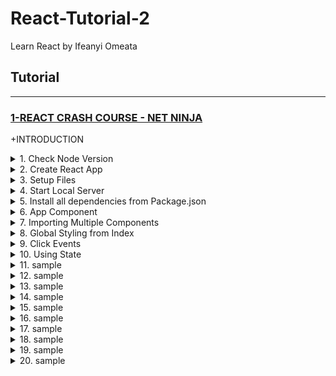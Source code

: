# React-Tutorial-2
Learn React by Ifeanyi Omeata

## Tutorial

---

### [1-REACT CRASH COURSE - NET NINJA](#)

+INTRODUCTION

<details>
  <summary>1. Check Node Version</summary>

```bash
node -v
```

</details>

<details>
  <summary>2. Create React App</summary>

```bash
npx create-react-app dojo-blog
```

</details>

<details>
  <summary>3. Setup Files</summary>

Index.js:

```Javascript
import React from 'react';
import ReactDOM from 'react-dom/client';
import './index.css';
import App from './App';

const root = ReactDOM.createRoot(document.getElementById('root'));
root.render(
  <React.StrictMode>
    <App />
  </React.StrictMode>
);

```

App.js:

```Javascript
import logo from './logo.svg';
import './App.css';

function App() {
  return (
    <div className="App">
      <header className="App-header">
        <img src={logo} className="App-logo" alt="logo" />
        <p>
          Edit <code>src/App.js</code> and save to reload.
        </p>
        <a
          className="App-link"
          href="https://reactjs.org"
          target="_blank"
          rel="noopener noreferrer"
        >
          Learn React
        </a>
      </header>
    </div>
  );
}

export default App;

```

Index.html:

```HTML
<!DOCTYPE html>
<html lang="en">
  <head>
    <meta charset="utf-8" />
    <link rel="icon" href="%PUBLIC_URL%/favicon.ico" />
    <meta name="viewport" content="width=device-width, initial-scale=1" />
    <meta name="theme-color" content="#000000" />
    <meta
      name="description"
      content="Web site created using create-react-app"
    />
    <link rel="apple-touch-icon" href="%PUBLIC_URL%/logo192.png" />
    <!--
      manifest.json provides metadata used when your web app is installed on a
      user's mobile device or desktop. See https://developers.google.com/web/fundamentals/web-app-manifest/
    -->
    <link rel="manifest" href="%PUBLIC_URL%/manifest.json" />
    <!--
      Notice the use of %PUBLIC_URL% in the tags above.
      It will be replaced with the URL of the `public` folder during the build.
      Only files inside the `public` folder can be referenced from the HTML.

      Unlike "/favicon.ico" or "favicon.ico", "%PUBLIC_URL%/favicon.ico" will
      work correctly both with client-side routing and a non-root public URL.
      Learn how to configure a non-root public URL by running `npm run build`.
    -->
    <title>React App</title>
  </head>
  <body>
    <noscript>You need to enable JavaScript to run this app.</noscript>
    <div id="root"></div>
    <!--
      This HTML file is a template.
      If you open it directly in the browser, you will see an empty page.

      You can add webfonts, meta tags, or analytics to this file.
      The build step will place the bundled scripts into the <body> tag.

      To begin the development, run `npm start` or `yarn start`.
      To create a production bundle, use `npm run build` or `yarn build`.
    -->
  </body>
</html>

```

</details>

<details>
  <summary>4. Start Local Server</summary>

```bash
npm run start
```

```Javascript
// Compiled successfully!

// You can now view dojo-blog in the browser.

//   Local:            http://localhost:3000
//   On Your Network:  http://192.168.178.68:3000

// Note that the development build is not optimized.
// To create a production build, use npm run build.

// webpack compiled successfully

```

</details>

<details>
  <summary>5. Install all dependencies from Package.json</summary>

```bash
npm install
```

</details>

<details>
  <summary>6. App Component</summary>

App.js:

```Javascript
import './App.css';

function App() {
  const title = 'Welcome to the new blog';
  const likes = 50;
  const person = { name: 'yoshi' , age: 30 };
  const link = 'http://www.google.com';

  return (
    <div className="App">
      <header className="App-header">
        <h1>App Component</h1>
        <h2>{ title}</h2>
        <p>Liked { likes } times</p>
        <p>{ person.name }</p>
        <p>{ 10 }</p>
        <p>{ "hello, ninjas" }</p>
        <p>{ [1,2,3,4,5] }</p>
        <p>{Math.random() * 10 }</p>

        <a href={link}>Google Site</a>
      </header>
    </div>
  );
}

export default App;
```

</details>

<details>
  <summary>7. Importing Multiple Components</summary>

App.js:

```Javascript
import './App.css';
import Navbar from './components/Navbar';
import Home from './components/Home';

function App() {

  return (
    <div className="App">
      <Navbar />
      <header className="content">
        <Home />
      </header>
    </div>
  );
}

export default App;
```

Navbar.js:

```Javascript
const Navbar = () => {
    return (
        <nav className="navbar">
            <h1>The Dojo Blog</h1>
            <div className="links">
                <a href="/">Home</a>
                <a href="/create" style={{
                    color: "white",
                    backgroundColor: "#f1356d",
                    borderRadius: "8px",
                    padding: "5px",
                    textDecoration: "none"
                }}>New Blog</a>
            </div>
        </nav>
    );
}

export default Navbar;
```

Home.js:

```Javascript
const Home = ()=> {
    return (
        <div className="home">
            <h2>This is the Homepage</h2>
        </div>
    );
}

export default Home;
```

</details>

<details>
  <summary>8. Global Styling from Index</summary>

Index.js:

```Javascript
import React from 'react';
import ReactDOM from 'react-dom/client';
import './index.css';
import App from './App';

const root = ReactDOM.createRoot(document.getElementById('root'));
root.render(
  <React.StrictMode>
    <App />
  </React.StrictMode>
);

```

App.js:

```Javascript
import Navbar from './components/Navbar';
import Home from './components/Home';

function App() {

  return (
    <div className="App">
      <Navbar />
      <header className="content">
        <Home />
      </header>
    </div>
  );
}

export default App;
```

Index.css:

```CSS
@import url('https://fonts.googleapis.com/css2?family=Quicksand:wght@300;400;500;600;700&display=swap');

/* base styles */
* {
  margin: 0;
  font-family: "Quicksand";
  color: #333;
}
.navbar {
  padding: 20px;
  display: flex;
  align-items: center;
  max-width: 600px;
  margin: 0 auto;
  border-bottom: 1px solid #f2f2f2;
}
.navbar h1 {
  color: #f1356d;
}
.navbar .links {
  margin-left: auto;
}
.navbar a {
  margin-left: 16px;
  text-decoration: none;
  padding: 6px;
}
.navbar a:hover {
  color: #f1356d;
}
.content {
  max-width: 600px;
  margin: 40px auto;
  padding: 20px;
}

```

</details>

<details>
  <summary>9. Click Events</summary>

Home.js:

```Javascript
const Home = ()=> {

    const handleClick = (e) => {
        console.log('hello, ninjas', e.target);
    }

    return (
        <div className="home">
            <h2>This is the Homepage</h2>
            <button onClick={handleClick}>Click me</button>
        </div>
    );
}

export default Home;
```

```Javascript
// hello, ninjas <button>Click me Again</button>
```

```Javascript
const Home = ()=> {

    const handleClick = (e) => {
        console.log('hello, ninjas', e.target);
    }

    const handleClickAgain = (e, name) => {
        console.log('hello ' + name);
        console.log(e.target);
    }

    return (
        <div className="home">
            <h2>This is the Homepage</h2>
            <button onClick={handleClick}>Click me</button>
            <button onClick={(e)=>handleClickAgain(e, 'Ben')}>Click me Again</button>
        </div>
    );
}

export default Home;
```

```Javascript
// hello Ben
// <button>Click me Again</button>
```

</details>

<details>
  <summary>10. Using State</summary>

```Javascript
import {useState} from 'react';

const Home = () => {

    const [name, setName] = useState('Andrew');

    const handleClick = (e) => {
        setName(e.target.value);
    }

    return (
        <div className="home">
            <h2>This is the Homepage</h2>
            <p>{name}</p>
            <button value='Mike' onClick={handleClick}>Click me</button>
        </div>
    );
}

export default Home;
```

```Javascript

```

```Javascript

```

```Javascript

```

</details>

<details>
  <summary>11. sample</summary>

```Javascript

```

```Javascript

```

```Javascript

```

```Javascript

```

</details>

<details>
  <summary>12. sample</summary>

```Javascript

```

```Javascript

```

```Javascript

```

```Javascript

```

</details>

<details>
  <summary>13. sample</summary>

```Javascript

```

```Javascript

```

```Javascript

```

```Javascript

```

</details>

<details>
  <summary>14. sample</summary>

```Javascript

```

```Javascript

```

```Javascript

```

```Javascript

```

</details>

<details>
  <summary>15. sample</summary>

```Javascript

```

```Javascript

```

```Javascript

```

```Javascript

```

</details>

<details>
  <summary>16. sample</summary>

```Javascript

```

```Javascript

```

```Javascript

```

```Javascript

```

</details>

<details>
  <summary>17. sample</summary>

```Javascript

```

```Javascript

```

```Javascript

```

```Javascript

```

</details>

<details>
  <summary>18. sample</summary>

```Javascript

```

```Javascript

```

```Javascript

```

```Javascript

```

</details>

<details>
  <summary>19. sample</summary>

```Javascript

```

```Javascript

```

```Javascript

```

```Javascript

```

</details>

<details>
  <summary>20. sample</summary>

```Javascript

```

```Javascript

```

```Javascript

```

```Javascript

```

</details>

